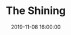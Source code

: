 ---
layout: blog
title: The Shining
date: 2019-11-08 16:00:00
blog-category: The Shining Devlog
image: assets/TheShining/Danny.png
---